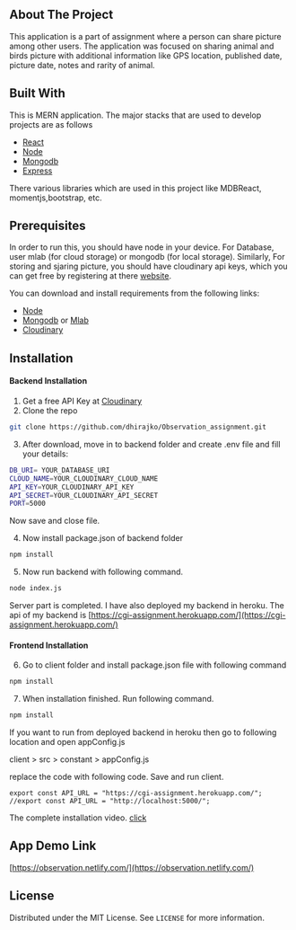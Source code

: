<!--
*** Thanks for checking out this README Template. This template is for user guidance and detail about this project
-->

<!-- ABOUT THE PROJECT -->

## About The Project

This application is a part of assignment where a person can share picture among other users. The application was focused on sharing animal and birds picture with additional information like GPS location, published date, picture date, notes and rarity of animal.

## Built With

This is MERN application. The major stacks that are used to develop projects are as follows

- [React](https://reactjs.org/)
- [Node](https://nodejs.org/en/)
- [Mongodb](https://www.mongodb.com/)
- [Express](https://expressjs.com/)

There various libraries which are used in this project like MDBReact, momentjs,bootstrap, etc.

## Prerequisites

In order to run this, you should have node in your device. For Database, user mlab (for cloud storage) or mongodb (for local storage). Similarly, For storing and sjaring picture, you should have cloudinary api keys, which you can get free by registering at there [website](https://cloudinary.com/).

You can download and install requirements from the following links:

- [Node](https://nodejs.org/en/)
- [Mongodb](https://www.mongodb.com/) or [Mlab](https://www.mlab.com/)
- [Cloudinary](https://cloudinary.com/)

## Installation

#### Backend Installation

1. Get a free API Key at [Cloudinary](https://cloudinary.com/)
2. Clone the repo

```sh
git clone https://github.com/dhirajko/Observation_assignment.git
```

3. After download, move in to backend folder and create .env file and fill your details:

```sh
DB_URI= YOUR_DATABASE_URI
CLOUD_NAME=YOUR_CLOUDINARY_CLOUD_NAME
API_KEY=YOUR_CLOUDINARY_API_KEY
API_SECRET=YOUR_CLOUDINARY_API_SECRET
PORT=5000
```

Now save and close file.

4. Now install package.json of backend folder

```sh
npm install
```

5. Now run backend with following command.

```sh
node index.js
```

Server part is completed. I have also deployed my backend in heroku. The api of my backend is [https://cgi-assignment.herokuapp.com/](https://cgi-assignment.herokuapp.com/)

#### Frontend Installation

6. Go to client folder and install package.json file with following command

```sh
npm install
```

7. When installation finished. Run following command.

```sh
npm install
```

If you want to run from deployed backend in heroku then go to following location and open appConfig.js

client > src > constant > appConfig.js

replace the code with following code. Save and run client.

```JS
export const API_URL = "https://cgi-assignment.herokuapp.com/";
//export const API_URL = "http://localhost:5000/";

```

The complete installation video. [click](https://cgi-assignment.herokuapp.com/)

## App Demo Link

[https://observation.netlify.com/](https://observation.netlify.com/)


## License

Distributed under the MIT License. See `LICENSE` for more information.

<!-- CONTACT -->

